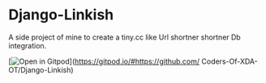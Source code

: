 # Django-Linkish
A side project of mine to create a tiny.cc like Url shortner shortner Db integration.


[![Open in Gitpod](https://gitpod.io/button/open-in-gitpod.svg)](https://gitpod.io/#https://github.com/ Coders-Of-XDA-OT/Django-Linkish)

